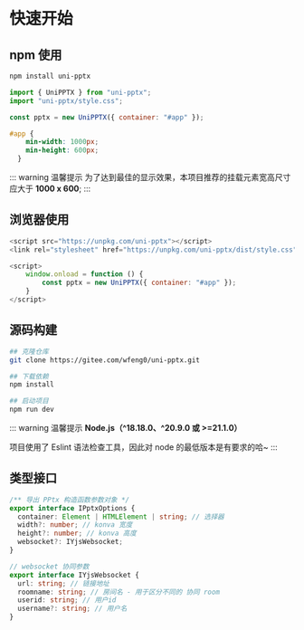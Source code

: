 # 快速开始

<backTop/>
<HiddenHeder />


## npm 使用

``` bash
npm install uni-pptx
```
```js
import { UniPPTX } from "uni-pptx";
import "uni-pptx/style.css";

const pptx = new UniPPTX({ container: "#app" });
```

```css
#app {
    min-width: 1000px;
    min-height: 600px;
  }
```
::: warning 温馨提示
为了达到最佳的显示效果，本项目推荐的挂载元素宽高尺寸应大于 **1000 x 600**;
:::

## 浏览器使用

```js
<script src="https://unpkg.com/uni-pptx"></script>
<link rel="stylesheet" href="https://unpkg.com/uni-pptx/dist/style.css">

<script>
    window.onload = function () {
        const pptx = new UniPPTX({ container: "#app" });
    }
</script>

```

## 源码构建

```bash
## 克隆仓库
git clone https://gitee.com/wfeng0/uni-pptx.git

## 下载依赖
npm install

## 启动项目
npm run dev
```

::: warning 温馨提示
**Node.js（^18.18.0、^20.9.0 或 >=21.1.0）**

项目使用了 Eslint 语法检查工具，因此对 node 的最低版本是有要求的哈~
:::

## 类型接口
```ts
/** 导出 PPtx 构造函数参数对象 */
export interface IPptxOptions {
  container: Element | HTMLElement | string; // 选择器
  width?: number; // konva 宽度
  height?: number; // konva 高度
  websocket?: IYjsWebsocket;
}

// websocket 协同参数
export interface IYjsWebsocket {
  url: string; // 链接地址
  roomname: string; // 房间名 - 用于区分不同的 协同 room
  userid: string; // 用户id
  username?: string; // 用户名
}
```